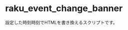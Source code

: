 # raku_event_change_banner
設定した時刻時刻でHTMLを書き換えるスクリプトです。


<script>
(function(){

   // イベントの開始時刻を入力する。
   var sstime = new Date('Sat Jun 19 2016 00:00:00 GMT+0900 (JST)');
   var now = new Date();

   if(now < sstime){
      // イベントの開始前に表示させるHTML ※改行する場合は「\」(バックスラッシュ)を入力してください。
      var html = '\
      <a href="#">\
      <img src="http://placekitten.com/g/200/300" alt="">\
      </a>\
      ';

   }else{
      // イベントの開始後に表示させるHTML ※改行する場合は「\」(バックスラッシュ)を入力してください。
      var html = '\
      <a href="#">\
      <img src="http://placekitten.com/200/300" alt="">\
      </a>\
      ';

   }
   document.write(html);
})();
</script>
